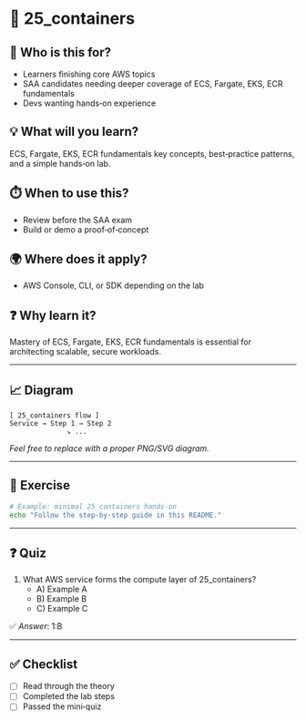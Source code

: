 # 📁 25_containers

## 🧭 Who is this for?
- Learners finishing core AWS topics
- SAA candidates needing deeper coverage of ECS, Fargate, EKS, ECR fundamentals
- Devs wanting hands‑on experience

## 💡 What will you learn?
ECS, Fargate, EKS, ECR fundamentals key concepts, best‑practice patterns, and a simple hands‑on lab.

## ⏱️ When to use this?
- Review before the SAA exam
- Build or demo a proof‑of‑concept

## 🌍 Where does it apply?
- AWS Console, CLI, or SDK depending on the lab

## ❓ Why learn it?
Mastery of ECS, Fargate, EKS, ECR fundamentals is essential for architecting scalable, secure workloads.

---

## 📈 Diagram
```
[ 25_containers flow ]
Service → Step 1 → Step 2
              ↘︎ ...
```
_Feel free to replace with a proper PNG/SVG diagram._

---

## 📝 Exercise
```bash
# Example: minimal 25_containers hands‑on
echo "Follow the step‑by‑step guide in this README."
```

---

## ❓ Quiz
1. What AWS service forms the compute layer of 25_containers?  
   - A) Example A  
   - B) Example B  
   - C) Example C

✅ *Answer*: 1:B

---

## ✅ Checklist
- [ ] Read through the theory
- [ ] Completed the lab steps
- [ ] Passed the mini‑quiz

